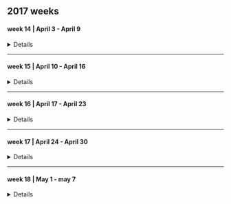 ## 2017 weeks

#### week 14 | April 3 - April 9

<details>

##### 2017, April 3 --- Monday

|Time | Glucose | Units | Comment|
|-------|------|-------|---------------|
|       |      |       | uneasy sleep  |
| 08:00 | 15.3 | 12 NR |               | 
| 11:00 |      |       |  soup         |
| 13:00 | 23.4 | 14 NR |               |
| 16:24 | 21   | 20 NR |               | 
| 21:00 |      |       | Salade, Rode Biet |
| 22:00 | 18   | 50 TJ |                   |

##### 2017, April 4 --- Tuesday

|Time | Glucose | Units | Comment|
|-------|-------|-------|---------------------|
|       |       |       | good sleep          |
| 08:15 | 9.7   | 10 NR |                     |
| 13:00 | 19.2  | 12 NR |                     |
| 1600  |       |       | bag of crisps/snack |
| 19:47 | 16.2  | 20 NR |                     |
| 22:00 |       | 50 TJ |                     |

##### 2017, April 5 --- Wednesday

|Time | Glucose | Units | Comment|
|-------|------|-------|---------|
| 08:15 | 11.5 | 12 NR |         |
| 13:00 | 18.2 | 14 NR |         |
| 16:00 |      |       | orange big  |
| 18:00 | 22.1 | 20 NR |             |
| 22:00 |      | 50 TJ | snack .. i don't know what |

##### 2017, April 6 --- Thursday

|Time | Glucose | Units | Comment|
|-----|--------|--------|-------------------------------------|
| 08:15 | 15.3 |  12 NR |                                     |
| 10:00 |      |        |  half big orange                    |
| 13:00 | 21   |  14 NR |                                     |
| 15:00 |      |        | granaat appel drink + casave crisps |
| 18:00 | 27.1 |  20 NR |                                     |
| 19:00 |      |        | juice                               |
| 22:00 | 22   |  50 TJ |                                     |

##### 2017, April 7 --- Friday

|Time | Glucose | Units | Comment|
|-----|---------|-------|--------|
| 8:30  | 11.5  | 12 NR |        | 
| 12:00 | 17.5  |  4 NR |        |
| 13:00 | ?     | 12 NR |        |
| 16:00 | 23.7  |  6 NR |               |
| 16:40 | 20 eh |       | early dinner  |
| 22:00 |       | 50 TJ |               | 

##### 2017, April 8 --- Saterday

|Time | Glucose | Units | Comment|
|-----|---------|-------|--------|
| 05:00 |       |       | 's nacht chocolade. (honger) |
| 08:00 | 17.0  | 14 NR |        | 
| 13:00 | 21.0  | 14 NR |        | 
| 15:30 | 21.0  |  6 NR |        |
| 18:00 | 21.0  | 22 NR |        |
| 22:00 |       | 54 TJ |        |

##### 2017, April 9 --- Sunday

|Time | Glucose | Units | Comment|
|-----|---------|-------|--------|
| 08:30 |  12.9 | 14 NR |        |
| 13:00 |  24.0 | 14 NR |        |
| 17:20 |  22.0 | 22 NR |        |
| 22:00 |  20.4 | 50 TJ |        |

</details>




---------------

#### week 15 | April 10 - April 16

<details>

##### 2017, April 10 --- Monday

|Time | Glucose | Units | Comment|
|-----|---------|-------|--------|
| 07:00 |       |       | not feeling ok |
| 08:00 | 12.7  | 14 NR |                |
| 10:00 |       |  6 NR |                |
| 13:00 | 19.7  | 14 NR | feeling OK     |
| 18:00 | 19.3  | 22 NR | feeling OK     |
| 20:00 |       |       | wit bolletje and sap |
| 22:00 |       |  6 NR |                |
| 22:00 |       | 50 TJ |                |


##### 2017, April 11 --- Tuesday

|Time | Glucose | Units | Comment|
|-----|---------|-------|--------|
| 06:00 |         |       | poor sleep  |
| 08:15 | 17.7    | 14 NR |             |
| 12:15 | 22.2    |  6 NR |           |
| 12:45 |         |       | lunch  |
| 13:15 |         | 14 NR |        |
| 15:00 |         |       | sandwhich |
| 17:15 | 27      | 22 NR |        |
| 19:50 | 20.1    |  6 NR |        |
| 22:10 | 16.4    | 50 TJ |        |

##### 2017, April 12 --- Wednesday

|Time | Glucose | Units | Comment|
|-----|---------|-------|--------|
| 08:15 | 9.3  | 14 NR |     |
| 12:20 | 21.7 |  6 NR |     |
| 13:00 |      | 14 NR |     |
| 13:00 |      |       | lunch      |
| 15:45 | 24.2 |  6 NR |            |
| 16:40 |      |       | cup a soup |
| 18:00 | 24   | 22 NR |            |
| 22:00 | 15.1 |  4 NR |            |
| 22:00 |      | 50 TJ |            |

##### 2017, April 13 --- Thursday

|Time | Glucose | Units | Comment|
|-----|---------|-------|--------|
| 08:15 |  14.1 | 16 NR |        |
| 11:45 | 23.9  |  6 NR |        |
| 12:45 | 24.6  | 16 NR |        |
| 14:20 |      |        | orange + 1/5 banana |
| 18:00 | 22.0 |  22 NR |        |
| 19:20 | 22.0 |        |        |
| 22:00 |      |  55 TJ |  per dienstdoende mdl arts |


##### 2017, April 14  --- Friday

|Time | Glucose | Units | Comment|
|-----|---------|-------|--------|
| 06:00 |       |       | poor sleep  |
| 08:15 | 10.0  | 14 NR |             |
| 11:30 | 24.4  |  6 NR |             |
| 18:00 | 22    | 22 NR |             |
| 22:00 | 23    |  6 NR |             |
| 22:00 |       | 55 TJ |             |

##### 2017, April 15 --- Saterday

|Time | Glucose | Units | Comment|
|-----|---------|-------|--------|
| 07:50 | 14.9  | 16 NR |        |
| 12:45 | 19.9  | 18 NR |        |
| 18:00 | 22.2  | 24 NR |        |
| 22:00 |       | 55 TJ |        |

##### 2017, April 16 --- Sunday

|Time | Glucose | Units | Comment|
|-----|---------|-------|--------|
|       |       |          |  slecht geslapen door hoest |
|       |       |          |  taai slijm                 |
| 07:20 |       |          |  hoest drank                |
| 08:20 | 12.6  |  16 NR   |                             |
| 13:00 | 15.1  |  16 NR   |                             |
| 18:35 | 19.2  |  24 NR   |                             |
| 22:00 | 27.3  |  7  NR   | net na sinas appelsap       |
| 22:00 |       |  55 TJ   |                             |

</details>

---------------

#### week 16 | April 17 - April 23

<details>

##### 2017, April 17 --- Monday

|Time | Glucose | Units | Comment|
|-----|---------|-------|--------|
| 03:20 |       |          |  hoest drank   |
| 08:20 | 13.3  |  14 NR   |                |
| 13:20 | 20.2  |  14 NR   |        |
| 17:30 | 25    |   8 NR   | misselijk na opstaan  |
| 18:30 |       |  22 NR   | niet misselijk meer   |
| 22:00 |       |  55 TJ   | voelt redelijk        | 

##### 2017, April 18 --- Tuesday

|Time | Glucose | Units | Comment|
|-----|---------|-------|--------|
| 07:45 | 12.9  | 16 NR |        |
| 12:30 | 23.2  |  4 NR | lunch  |
| 13:30 | 23.2  | 15 NR |        |
| 17:50 | 17    | 24 NR | diner  |
| 22:00 | 19    | 3 NR  |        |
| 22:00 |       | 56 TJ |        |

##### 2017, April 19 --- Wednesday

|Time | Glucose | Units | Comment|
|-------|------|--------|--------|
| 08:00 | 13.3 | 16 NR  |        |
| 12:15 | 19.0 |  4 NR 
| 13:20 |      | 14 NR 
| 18:00 |      | 22 NR  | diner |
| 21:00 |      |        | snack |
| 22:00 |      | 56 TJ  |       |
| 00:30 | 21   |  6 NR  |       |

##### 2017, April 20 --- Thursday

|Time | Glucose | Units | Comment|
|-------|------|--------|--------|
| 07:45 | 11.2  | 16 NR | hungry |
| 12:30 | 19.2  | 18 NR |        |
| 18:00 | 19.4  | 26 NR |        |
| 21:30 | 15.0  | 55 TJ |        |

##### 2017, April 21 --- Friday

|Time | Glucose | Units | Comment|
|-------|------|--------|------------------|
| 03:00 |      |        | hoest drank      |
| 08:15 | 14.9 | 16 NR  |                  |
| 13:00 | 27.  | 18 NR  | net na traplopen |
| 16:00 |      |        | mandarijn        |
| 16:25 | 26   |  8 NR  |                  |
| 19:00 | 19.0 | 26 NR  |                  |
| 22:00 |      | 55 TJ  |                  |

##### 2017, April 22 --- Saterday

|Time | Glucose | Units | Comment|
|-------|------|--------|------------------|
| 07:00 |      |        | good sleep       | 
| 08:00 | 8.5  | 14 NR  |                  |
| 12:45 | 26   | 19 NR  |                  |
| 16:30 | 24   |  8 NR  |                  |
| 18:00 |      | 22 NR  | dinner           |
| 22:00 | 16   |  3 NR  |                  |
| 22:00 |      | 55 TJ  |                  |

##### 2017, April 23 --- Sunday

|Time | Glucose | Units | Comment|
|-------|------|--------|------------------|
| 08:05 | 10.5 | 15 NR  |                  |
| 13:20 | 23   | 20 NR  | niet nuchter     |
| 18:20 | 21   | 26 NR  |                  |
| 22:00 | 20   |  4 NR  |                  |
| 22:00 |      | 55 TJ  |                  |

</details>

---------------

#### week 17 | April 24 - April 30

<details>

##### 2017, April 24 --- Monday

|Time | Glucose | Units | Comment|
|-------|------|--------|------------------|
| 08:00 | 8.5  |  14 NR |            |
| 12:45 | 19.0 |  18 NR |            |  
| 18:00 | 16.4 |  25 NR | diner      |
| 21:00 |      |        | snack      |
| 22:00 | 15.9 |  56 TJ | niet bij gespoten  |

##### 2017, April 25 --- Tuesday

|Time | Glucose | Units | Comment|
|-------|------|--------|------------------|
| 08:30 | 12.3 |  16 NR | wakker sinds 06:30 |
| 12:45 | 17   |  18 NR |                    |
| 17:45 | 16.2 |  26 NR | diner              |
| 19:45 | 16.4 |        |                    |
| 22:00 |      |  58 TJ | niet bij gespoten  |

##### 2017, April 26 --- Wednesday

|Time | Glucose | Units | Comment|
|-------|------|--------|------------------|
| 08:10 | 10.7 |  16 NR |   |
| 13:00 | 16.1 |  18 NR |   |
| 19:10 | 19   |  27 NR | laat diner        |
| 23:00 | --   |  58 TJ | niet bij gespoten |

##### 2017, April 27 --- Thursday

|Time | Glucose | Units | Comment|
|-------|------|--------|------------------|
| 08:20 | 10.9 | 16 NR  | gebroken nachtrust |
| 13:00 | 19.  | 19 NR  |                    |
| 17:15 | 20.  | 14 NR  | na sinasappel      |
| 21:00 |      | 10 NR  | laat diner         |
| 22:00 |      | 58 TJ  | niet bij gespoten  |

##### 2017, April 28 --- Friday

|Time | Glucose | Units | Comment|
|-------|------|--------|-------------------|
| 08:00 | 13.1 | 16 NR  |                   | 
| 13:00 |      | 20 NR  |                   |
| 18:10 | 17.2 | 29 NR  |                   |
| 22:00 | 19.2 | 62 TJ  | niet bij gespoten |
 
##### 2017, April 29 --- Saterday

|Time | Glucose | Units | Comment|
|-------|------|--------|-------------------|
| 08:00 | 10.9 | 18 NR  |                   |
| 13:00 | 19.0 | 20 NR  |                   |
| 18:00 | 20.2 | 29 NR  |                   |
| 22:20 |      | 62 TJ  | niet bij gespoten |

##### 2017, April 30 --- Sunday

|Time | Glucose | Units | Comment|
|-------|------|--------|------------------|
| 08:15 | 13.3 | 20 NR  |  + 2 NR          |
| 12:11 | 17.3 | 20 NR  |                  |
| 19.00 | 29.0 | 29 NR  | net na sap.      |
| 22:20 |      | 62 TJ  |                  |
| 22:20 |      |  4 NR  | wel bijgespoten  |

</details>

---------------

#### week 18 | May 1 - may 7

<details>

##### 2017, May 1 --- Monday

|Time | Glucose | Units | Comment|
|-------|------|--------|------------------|
| 08:15 | 8.8  | 18 NR  |                  |

